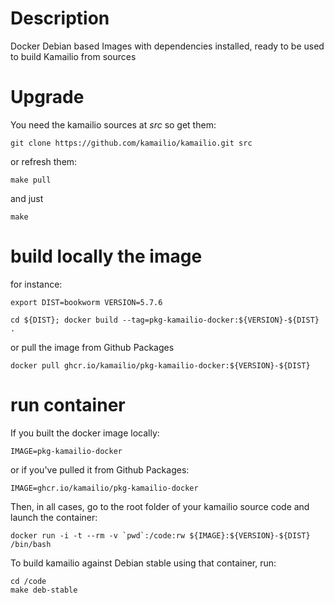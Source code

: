 # Description

Docker Debian based Images with dependencies installed, ready to be used
to build Kamailio from sources

# Upgrade

You need the kamailio sources at _src_ so get them:

```
git clone https://github.com/kamailio/kamailio.git src
```

or refresh them:

```
make pull
```

and just
```
make
```

# build locally the image
for instance:
```
export DIST=bookworm VERSION=5.7.6
```
```
cd ${DIST}; docker build --tag=pkg-kamailio-docker:${VERSION}-${DIST} .
```

or pull the image from Github Packages

```
docker pull ghcr.io/kamailio/pkg-kamailio-docker:${VERSION}-${DIST}
```
# run container

If you built the docker image locally:
```
IMAGE=pkg-kamailio-docker
```
or if you've pulled it from Github Packages:
```
IMAGE=ghcr.io/kamailio/pkg-kamailio-docker
```


Then, in all cases, go to the root folder of your kamailio source code and launch the container:
```
docker run -i -t --rm -v `pwd`:/code:rw ${IMAGE}:${VERSION}-${DIST} /bin/bash
```

To build kamailio against Debian stable using that container, run:
```
cd /code
make deb-stable
```

